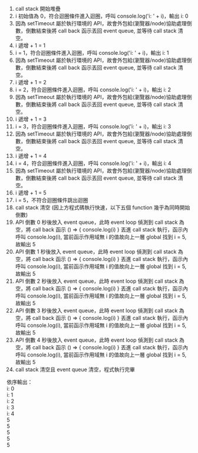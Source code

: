 1. call stack 開始堆疊
2. i 初始值為 0，符合迴圈條件進入迴圈，呼叫 console.log('i: ' + i)，輸出 i: 0
3. 因為 setTimeout 屬於執行環境的 API，故會外包給(瀏覽器/node)協助處理倒數，倒數結束後將 call back 函示丟回 event queue, 並等待 call stack 清空。
4. i 遞增 + 1 = 1
5. i = 1，符合迴圈條件進入迴圈，呼叫 console.log('i: ' + i)，輸出 i: 1
6. 因為 setTimeout 屬於執行環境的 API，故會外包給(瀏覽器/node)協助處理倒數，倒數結束後將 call back 函示丟回 event queue, 並等待 call stack 清空。
7. i 遞增 + 1 = 2
8. i = 2，符合迴圈條件進入迴圈，呼叫 console.log('i: ' + i)，輸出 i: 2
9. 因為 setTimeout 屬於執行環境的 API，故會外包給(瀏覽器/node)協助處理倒數，倒數結束後將 call back 函示丟回 event queue, 並等待 call stack 清空。
10. i 遞增 + 1 = 3
11. i = 3，符合迴圈條件進入迴圈，呼叫 console.log('i: ' + i)，輸出 i: 3
12. 因為 setTimeout 屬於執行環境的 API，故會外包給(瀏覽器/node)協助處理倒數，倒數結束後將 call back 函示丟回 event queue, 並等待 call stack 清空。
13. i 遞增 + 1 = 4
14. i = 4，符合迴圈條件進入迴圈，呼叫 console.log('i: ' + i)，輸出 i: 4
15. 因為 setTimeout 屬於執行環境的 API，故會外包給(瀏覽器/node)協助處理倒數，倒數結束後將 call back 函示丟回 event queue, 並等待 call stack 清空。
16. i 遞增 + 1 = 5
17. i = 5，不符合迴圈條件跳出迴圈
18. call stack 清空
(因上方程式碼執行快速，以下五個 function 幾乎為同時開始倒數)
19. API 倒數 0 秒後放入 event queue，此時 event loop 偵測到 call stack 為空，將 call back 函示 () => { console.log(i) } 丟進 call stack 執行，函示內呼叫 console.log(i), 當前函示作用域無 i 的值故向上一層 global 找到 i = 5, 故輸出 5
20. API 倒數 1 秒後放入 event queue，此時 event loop 偵測到 call stack 為空，將 call back 函示 () => { console.log(i) } 丟進 call stack 執行，函示內呼叫 console.log(i), 當前函示作用域無 i 的值故向上一層 global 找到 i = 5, 故輸出 5
21. API 倒數 2 秒後放入 event queue，此時 event loop 偵測到 call stack 為空，將 call back 函示 () => { console.log(i) } 丟進 call stack 執行，函示內呼叫 console.log(i), 當前函示作用域無 i 的值故向上一層 global 找到 i = 5, 故輸出 5
22. API 倒數 3 秒後放入 event queue，此時 event loop 偵測到 call stack 為空，將 call back 函示 () => { console.log(i) } 丟進 call stack 執行，函示內呼叫 console.log(i), 當前函示作用域無 i 的值故向上一層 global 找到 i = 5, 故輸出 5
23. API 倒數 4 秒後放入 event queue，此時 event loop 偵測到 call stack 為空，將 call back 函示 () => { console.log(i) } 丟進 call stack 執行，函示內呼叫 console.log(i), 當前函示作用域無 i 的值故向上一層 global 找到 i = 5, 故輸出 5
24. call stack 清空且 event queue 清空，程式執行完畢

依序輸出：  
i: 0  
i: 1  
i: 2  
i: 3  
i: 4  
5  
5  
5  
5  
5  